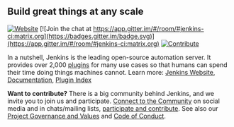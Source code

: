 ## Build great things at any scale

[![Website](https://img.shields.io/static/v1?label=Website&message=jenkins.io&color=blue)](https://jenkins.io/)
[![Join the chat at https://app.gitter.im/#/room/#jenkins-ci:matrix.org](https://badges.gitter.im/badge.svg)](https://app.gitter.im/#/room/#jenkins-ci:matrix.org)
[![Contribute](https://img.shields.io/static/v1?label=Contribute&message=jenkins.io/participate&color=orange)](https://www.jenkins.io/participate/)

In a nutshell, Jenkins is the leading open-source automation server.
It provides over 2,000 [plugins](https://plugins.jenkins.io/) for many use cases so that humans can spend their time doing things machines cannot.
Learn more: [Jenkins Website](https://www.jenkins.io/), [Documentation](https://www.jenkins.io/doc/), [Plugin Index](https://plugins.jenkins.io/)

**Want to contribute?** There is a big community behind Jenkins, and we invite you to join us and participate.
[Connect to the Community](https://www.jenkins.io/participate/connect/) on social media and in chats/mailing lists,
[participate and contribute](https://www.jenkins.io/participate/).
See also our [Project Governance and Values](https://www.jenkins.io/project/governance/) and [Code of Conduct](https://www.jenkins.io/project/conduct/).
